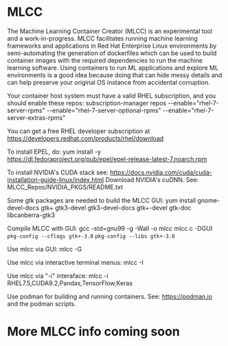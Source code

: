 
# MLCC

The Machine Learning Container Creator (MLCC) is an experimental tool and a work-in-progress. MLCC facilitates running machine learning frameworks and applications in Red Hat Enterprise Linux environments by semi-automating the generation of dockerfiles which can be used to build container images with the required dependencies to run the machine learning software. Using containers to run ML applications and explore ML environments is a good idea because doing that can hide messy details and can help preserve your original OS instance from accidental corruption.

Your container host system must have a valid RHEL subscription, and you should enable these repos:
subscription-manager repos --enable="rhel-7-server-rpms" --enable="rhel-7-server-optional-rpms" --enable="rhel-7-server-extras-rpms" 

You can get a free RHEL developer subscription at https://developers.redhat.com/products/rhel/download

To install EPEL, do:  yum install -y https://dl.fedoraproject.org/pub/epel/epel-release-latest-7.noarch.rpm

To install NVIDIA's CUDA stack see:  https://docs.nvidia.com/cuda/cuda-installation-guide-linux/index.html
Download NVIDIA's cuDNN. See: MLCC\_Repos/NVIDIA\_PKGS/README.txt


Some gtk packages are needed to build the MLCC GUI:  yum install gnome-devel-docs gtk+ gtk3-devel gtk3-devel-docs gtk+-devel gtk-doc libcanberra-gtk3

Compile MLCC with GUI:  gcc -std=gnu99 -g -Wall -o mlcc mlcc.c -DGUI `pkg-config --cflags gtk+-3.0` `pkg-config --libs gtk+-3.0`


Use mlcc via GUI:  mlcc -G

Use mlcc via interactive terminal menus:  mlcc -I

Use mlcc via "-i" interaface:  mlcc -i RHEL7.5,CUDA9.2,Pandas,TensorFlow,Keras


Use podman for building and running containers. See:  https://podman.io and the podman scripts.



# More MLCC info coming soon


